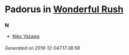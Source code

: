 # Padorus in [Wonderful Rush](https://myanimelist.net/anime/14951/Wonderful_Rush)

### N
* [Niko Yazawa](https://github.com/shadow578/Project-Padoru/blob/master/table-of-contents/characters/NikoYazawa.md)

###### Generated on 2019-12-04T17:38:58
